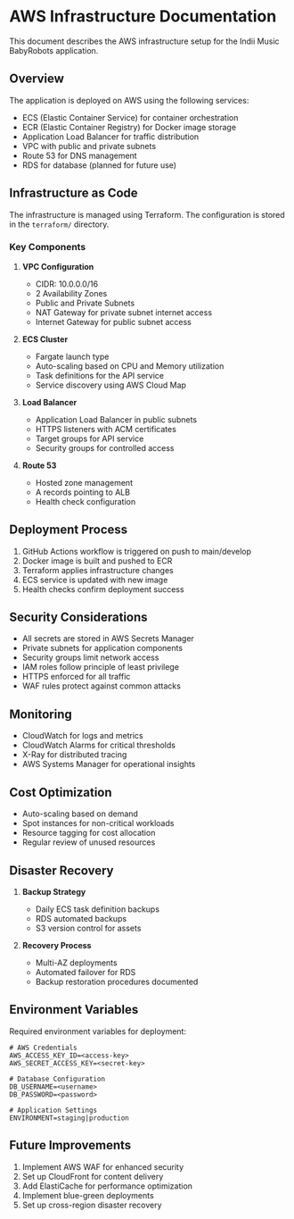 # AWS Infrastructure Documentation

This document describes the AWS infrastructure setup for the Indii Music BabyRobots application.

## Overview

The application is deployed on AWS using the following services:

- ECS (Elastic Container Service) for container orchestration
- ECR (Elastic Container Registry) for Docker image storage
- Application Load Balancer for traffic distribution
- VPC with public and private subnets
- Route 53 for DNS management
- RDS for database (planned for future use)

## Infrastructure as Code

The infrastructure is managed using Terraform. The configuration is stored in the `terraform/` directory.

### Key Components

1. **VPC Configuration**
   - CIDR: 10.0.0.0/16
   - 2 Availability Zones
   - Public and Private Subnets
   - NAT Gateway for private subnet internet access
   - Internet Gateway for public subnet access

2. **ECS Cluster**
   - Fargate launch type
   - Auto-scaling based on CPU and Memory utilization
   - Task definitions for the API service
   - Service discovery using AWS Cloud Map

3. **Load Balancer**
   - Application Load Balancer in public subnets
   - HTTPS listeners with ACM certificates
   - Target groups for API service
   - Security groups for controlled access

4. **Route 53**
   - Hosted zone management
   - A records pointing to ALB
   - Health check configuration

## Deployment Process

1. GitHub Actions workflow is triggered on push to main/develop
2. Docker image is built and pushed to ECR
3. Terraform applies infrastructure changes
4. ECS service is updated with new image
5. Health checks confirm deployment success

## Security Considerations

- All secrets are stored in AWS Secrets Manager
- Private subnets for application components
- Security groups limit network access
- IAM roles follow principle of least privilege
- HTTPS enforced for all traffic
- WAF rules protect against common attacks

## Monitoring

- CloudWatch for logs and metrics
- CloudWatch Alarms for critical thresholds
- X-Ray for distributed tracing
- AWS Systems Manager for operational insights

## Cost Optimization

- Auto-scaling based on demand
- Spot instances for non-critical workloads
- Resource tagging for cost allocation
- Regular review of unused resources

## Disaster Recovery

1. **Backup Strategy**
   - Daily ECS task definition backups
   - RDS automated backups
   - S3 version control for assets

2. **Recovery Process**
   - Multi-AZ deployments
   - Automated failover for RDS
   - Backup restoration procedures documented

## Environment Variables

Required environment variables for deployment:

```shell
# AWS Credentials
AWS_ACCESS_KEY_ID=<access-key>
AWS_SECRET_ACCESS_KEY=<secret-key>

# Database Configuration
DB_USERNAME=<username>
DB_PASSWORD=<password>

# Application Settings
ENVIRONMENT=staging|production
```

## Future Improvements

1. Implement AWS WAF for enhanced security
2. Set up CloudFront for content delivery
3. Add ElastiCache for performance optimization
4. Implement blue-green deployments
5. Set up cross-region disaster recovery
